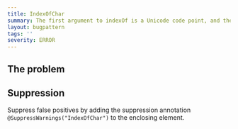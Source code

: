 ```yaml
---
title: IndexOfChar
summary: The first argument to indexOf is a Unicode code point, and the second is the index to start the search from
layout: bugpattern
tags: ''
severity: ERROR
---
```


<!--
*** AUTO-GENERATED, DO NOT MODIFY ***
To make changes, edit the @BugPattern annotation or the explanation in docs/bugpattern.
-->


## The problem


## Suppression
Suppress false positives by adding the suppression annotation `@SuppressWarnings("IndexOfChar")` to the enclosing element.
